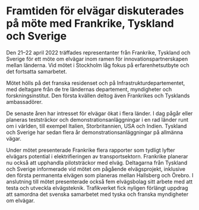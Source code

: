 # Framtiden för elvägar diskuterades på möte med Frankrike, Tyskland och Sverige

Den 21–22 april 2022 träffades representanter från Frankrike, Tyskland och Sverige för ett möte om elvägar inom ramen för innovationspartnerskapen mellan länderna. Vid mötet i Stockholm låg fokus på erfarenhetsutbyte och det fortsatta samarbetet.


Mötet hölls på det franska residenset och på Infrastrukturdepartementet, med deltagare från de tre ländernas departement, myndigheter och forskningsinstitut. Den första kvällen deltog även Frankrikes och Tysklands ambassadörer.

De senaste åren har intresset för elvägar ökat i flera länder. I dag pågår eller planeras teststräckor och demonstrationsanläggningar i en rad länder runt om i världen, till exempel Italien, Storbritannien, USA och Indien. Tyskland och Sverige har sedan flera år demonstrationsanläggningar på allmänna vägar.

Under mötet presenterade Frankrike flera rapporter som tydligt lyfter elvägars potential i elektrifieringen av transportsektorn. Frankrike planerar nu också att upphandla pilotsträckor med elväg. Deltagarna från Tyskland och Sverige informerade vid mötet om pågående elvägsprojekt, inklusive den första permanenta elvägen som planeras mellan Hallsberg och Örebro. I anslutning till mötet presenterade också fem elvägsbolag sitt arbete med att testa och utveckla elvägsteknik. Trafikverket fick nyligen förlängt uppdrag att samordna det svenska samarbetet med tyska och franska myndigheter om elvägar.

